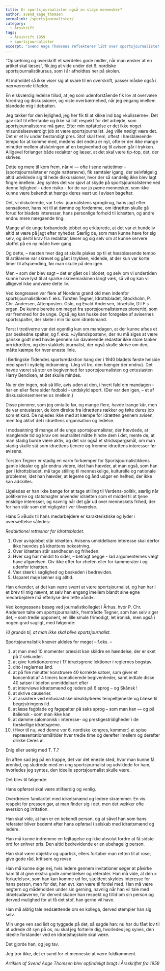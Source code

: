 ```yaml
---
title: Er sportsjournalister også en slags mennesker?
author: svend_aage_thomsen
permalink: /sportsjournalister/
category:
  - Årsskrift
tags:
  - Årsskrift 1959
  - sportsjournalister
excerpt: "Svend Aage Thomsens reflekterer lidt over sportsjournalister og deres arbejde."
---
```


“Opsætning og overskrift et særdeles gode midler, når man ønsker at en artikel skal læses”, fik jeg at vide under det 6. nordiske sportsjournalistikursus, som i år afholdtes her på skolen.

At indholdet så ikke viser sig at svare til en overskrift, passer måske også i nærværende tilfælde.

En elskværdig ledelse tillod, at jeg som udenforstående fik lov at overvære foredrag og diskussioner, og viste overbærnehed, når jeg engang imellem blandede mig i debatten. 

Jeg takker for den lejlighed, jeg her fik til at kikke ind bag »kulisserne«. Det gav stof til eftertanke og ikke så lidt respekt for det arbejde, som sportsjournalisterne må gøre. Efter min opfattelse er det ikke noget misundelsesværdigt job at være sportsjournalist. Jeg ville nødigt være det. Det er et liv under bestandigt pres. Stof skal frem, oftest i hæsblæsende tempo for at komme med, medens det endnu er nyt, ofte er der ikke mange minutter mellem afslutningen af en begivenhed og til avisen går i trykken. Alligevel forlanger både redaktør og læser, at det skal være tip-top, det, der skrives.

Dette og mere til kom frem, når vi — ofte i sene nattetimer -  (sportsjournalister er nogle natteravne), fik samtaler igang, der selvfølgelig altid udviklede sig til hede diskussioner, hvor der så sandelig ikke blev lagt fingre imellem. Jeg syntes det var sjovt at skyde på sportsjournalisterne ved denne lejlighed - uden risiko - for de var jo pæne mennesker, som ikke kunne være bekendt at hænge deres vært ud i avisen bagefter. 
 
Det, vi diskuterede, var f.eks. journalistens sprogbrug, hans jagt efter sensationer, hans ret til at dømme og fordømme, om idrætten skulle gå forud for bladets interesser, hans personlige forhold til idrætten, og andre endnu mere ոærgaende ting.

Mange af de unge forbandede jobbet og erklærede, at det var et hundeliv altid at være på jagt efter nyheder. Særlig de, som man kunne have for sig selv, og dertil krav fra redaktør, læser og sig selv om at kunne servere stoffet på en ny måde hver gang.

Og dette, – næsten hver dag at skulle piskes op til et hæsblæsende tempo til artiklerne var skrevet og gået i trykken, vidende, at der kun var korte timer til afspænding, før man skulle på den igen.

Men – som der blev sagt – det er gået os i blodet, og selv om vi undertiden kunne have lyst til at sparke skrivemaskinen langt væk, så vil og kan vi alligevel ikke undvære dette liv.

Ved kongressen var flere af Nordens grand old men indenfor sportsjournalistikken f. eks. Torsten Tegner, Idrottsbladet, Stockholm, P. Chr. Andersen, Aftenposten. Oslo, og Evald Andersen, Idrætsliv, D.I.F.s organ. De kunne berette om meget fra sportsjournalisternes pionertid, som var fremmed for de unge. Også jeg kan huske den forøgelse af avisernes sportsspalter, der skete i min tid som idrætsmand.

Først i trediverne var det egentlig kun om mandagen, at der kunne afses et par beskedne spalter, og f. eks. »Jyllandsposten«, der nu må siges at være ganske godt med havde gennem sin daværende redaktør ikke store tanker om idrætten, og den stakkels journalist, der også skulle skrive om den, måtte kæmpe for hver eneste linie.

I Berlingske Tidendes sportsredaktion hang der i 1940 bladets første helside med sport i nydelig indramning. (Jeg vil tro, den hænger der endnu). Det havde været så stor en begivenhed for sportsjournalisten og entusiasten Harry Bendixen, at det skulle mindes.

Nu er der ingen, nok så lille, avis uden at den, i hvert fald om mandagen – har en eller flere sider fodbold - undskyld sport. (Der var den igen, – et af diskussionsemnerne os imellem.)

Disse pionerer, som jeg omtalte før, og mange flere, havde trange kår, men de var entusiaster, de kom direkte fra idrættens rækker og følte deres job som et kald. De nøjedes ikke med at kæmpe for idrætten gennem avisen, men tog aktivt del i idrættens organisation og ledelse.

I modsætning til mange af de unge sportsjournalister, der hævdede, at manglende tid og krav om neutralitet måtte hindre dem i det, mente de, at man stadig burde være aktiv, og det var også et stridsspørgsmål, om man stadig skulle stå som idrættens tjenere og fremme idrættens interesser før avisens.

Torsten Tegner er stadig en varm forkæmper for Sportsjournalistikkens gamle idealer og går endnu videre, idet han hævder, at man også, som han gør i Idrottsbladet, må tage stilling til menneskelige, kulturelle og nationale problemer, idet han hævder, at legeme og ånd udgør en helhed, der ikke kan adskilles.

Ligeledes er han ikke bange for at tage stilling til Verdens-politik, særlig når politikerne og statsmagter anvender idrætten som et middel til at tjene ensidige interesser, og navnlig når det går ud over menneskets frihed, der for han står som det vigtigste i vor tilværelse.

Hans 5 »Bud« til hans medarbejdere er karakteristiske og lyder i oversættelse således:

_Redaktionel rettesnor for Idrottsbladet._

1. Over avisjobbet står idrætten. Avisens umiddelbare interesse skal derfor ikke hævdes på idrættens bekostning. 
2. Over idrætten står sandheden og friheden. 
3. Hver sag har mindst to sider, – betragt begge - lad argumenternes vægt have afgørelsen. Giv ikke efter for chefen eller for kammerater i og udenfor idrætten. 
4. Vær stærk i saglighed og beskeden i bedreviden. 
5. Usparet møje lønner sig alltid.

Han erkender, at det kan være svært at være sportsjournalist, og han har i et brev til mig nævnt, at selv han engang imellem blandt sine egne medarbejdere må efterlyse den rette »ånd«.

Ved kongressens besøg ved journalistkollegiet i Århus. hvor P. Chr. Andersen talte om sportsjournalistik, fremtrådte Tegner, som han selv siger det, – som tredie opponent, en lille smule frimodigt, let ironisk, men også i nogen grad sagligt, med følgende:

_10 grunde til, at man ikke skal blive sportsjournalist._

Sportsjournalistik kræver aldeles for meget – f.eks. –

1. at man med 10 momenter præcist kan skildre en hændelse, der er sket på 2 sekunder. 
2. at give funktionærerne i 17 idrætsgrene lektioner i reglernes bogstav. 
3. dito i reglernes ånd. 
4. at på fire minutter konstruere 40 korrekte satser, som giver et koncentrat af 4 timers komplicerede begivenheder, samt indtale disse 40 satser i telefon unmiddelbart efter
5. at interviewe idrætsmænd og ledere på 6 sprog – og Skånsk ! 
6. at skrive causerier.
7. at assistere ved entusiastiske idealdyrkeres tempeltjeneste og blæse til begejstringens ild.
8. at læse fagblade og fagspalter på seks sprog – som man kan — og på italiensk - som man ikke kan 
9. at dømme salomonisk i interesse- og prestigestridigheder i de forskellige idrætsgrene.
10. (Hvor til nu, ved denne vor 6. nordiske kongres, kommer:) at spise repræsentationsmåltider hver tredie time og derefter imellem og derefter drikke Ceres øl.
 
Enig eller uenig med T. T.?

En aften sad jeg på en trappe, det var det eneste sted, hvor man kunne få ørenlyd, og sludrede med en ung sportsjournalist og udviklede for ham, hvorledes jeg syntes, den ideelle sportsjournalist skulle være.

Det blev til følgende:

Hans opførsel skal være stilfærdig og venlig.

Overdreven familaritet med idrætsmænd og ledere skræmmer. En vis respekt for pressen gør, at man finder sig i det, men det vækker ofte aversion og irritation.

Han skal vide, at han er en bekendt person, og at såvel han som hans referater bliver bedømt efter hans opførsel i selskab med idrætsmænd og ledere.

Han må kunne indrømme en fejltagelse og ikke absolut fordre at få sidste ord for enhver pris. Den altid bedrevidende er en ubehagelig person.

Han skal være objektiv og upartisk, ellers fortaber man retten til at rose, give gode råd, kritisere og revse

Han må kunne sige nej, hvis ledere gennem invitationer søger at påvirke ham til at give ekstra gode anmeldelser og referater. Han må vide, at den » forkælelse«, som han kan komme ud for, sjældent skyldes interesse for hans person, men for det, han evt. kan være til fordel med. Han må være nøgtern og mådeholden under sin gerning, navnlig når han vil tale med idrætsudøverne, for derved skaber han respekt og tillid om sin person og derved mulighed for at få det stof, han gerne vil have.

Han må aldrig tale nedsættende om en kollega, derved stempler han sig selv.

Min unge ven sad lidt og tyggede på det, så sagde han: nu har du fået lov til at udrede dit syn på os, nu skal jeg fortælle dig, hvorledes jeg synes, den ideelle forstander ved en idrætshøjskole skal være.

Det gjorde han, og jeg tav.

Jeg tror ikke, det er sund for et menneske at være fuldkomment. 
 
_Artiklen af Svend Aage Thomsen blev opfindeligt bragt i Årsskriftet fra 1959_
